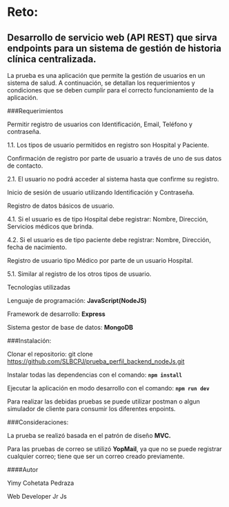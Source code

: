 # Reto:

## Desarrollo de servicio web (API REST) que sirva endpoints para un sistema de gestión de historia clínica centralizada.

La prueba es una aplicación que permite la gestión de usuarios en un sistema de salud. A continuación, se detallan los requerimientos y condiciones que se deben cumplir para el correcto funcionamiento de la aplicación.

###Requerimientos

Permitir registro de usuarios con Identificación, Email, Teléfono y contraseña.

1\.1. Los tipos de usuario permitidos en registro son Hospital y Paciente.

Confirmación de registro por parte de usuario a través de uno de sus datos de contacto.

2\.1. El usuario no podrá acceder al sistema hasta que confirme su registro.

Inicio de sesión de usuario utilizando Identificación y Contraseña.

Registro de datos básicos de usuario.

4\.1. Si el usuario es de tipo Hospital debe registrar: Nombre, Dirección, Servicios médicos que brinda.

4\.2. Si el usuario es de tipo paciente debe registrar: Nombre, Dirección, fecha de nacimiento.

Registro de usuario tipo Médico por parte de un usuario Hospital.

5\.1. Similar al registro de los otros tipos de usuario.

Tecnologías utilizadas

Lenguaje de programación: **JavaScript(NodeJS)**

Framework de desarrollo: **Express**

Sistema gestor de base de datos: **MongoDB**

###Instalación:

Clonar el repositorio: git clone https://github.com/SLBCPJ/prueba_perfil_backend_nodeJs.git

Instalar todas las dependencias con el comando: **`npm install`**

Ejecutar la aplicación en modo desarrollo con el comando: **`npm run dev`**

Para realizar las debidas pruebas se puede utilizar postman o algun simulador de cliente para consumir los diferentes enpoints.

###Consideraciones:

La prueba se realizó basada en el patrón de diseño **MVC.**

Para las pruebas de correo se utilizó **YopMail**, ya que no se puede registrar cualquier correo; tiene que ser un correo creado previamente.

####Autor

Yimy Cohetata Pedraza

Web Developer Jr Js

